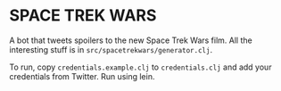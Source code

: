 # SPACE TREK WARS

A bot that tweets spoilers to the new Space Trek Wars film. All the interesting stuff is in
`src/spacetrekwars/generator.clj`.

To run, copy `credentials.example.clj` to `credentials.clj` and add your credentials from Twitter.
Run using lein.
